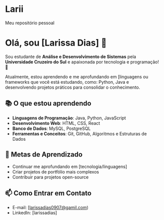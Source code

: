 # Larii
Meu repositório pessoal
# Olá, sou [Larissa Dias] 👋

Sou estudante de **Análise e Desenvolvimento de Sistemas** pela **Universidade Cruzeiro do Sul** e apaixonada por tecnologia e programação! 🚀

Atualmente, estou aprendendo e me aprofundando em [linguagens ou frameworks que você está estudando, como: Python, Java e desenvolvendo projetos práticos para consolidar o conhecimento.

## 📚 O que estou aprendendo

- **Linguagens de Programação**: Java, Python, JavaScript
- **Desenvolvimento Web**: HTML, CSS, React
- **Banco de Dados**: MySQL, PostgreSQL
- **Ferramentas e Conceitos**: Git, GitHub, Algoritmos e Estruturas de Dados

## 🌱 Metas de Aprendizado

- Continuar me aprofundando em [tecnologia/linguagens]
- Criar projetos de portfólio mais complexos
- Contribuir para projetos open-source

## 📫 Como Entrar em Contato

- E-mail: [larissadias0907@gamil.com)
- LinkedIn: [larissadias] 
